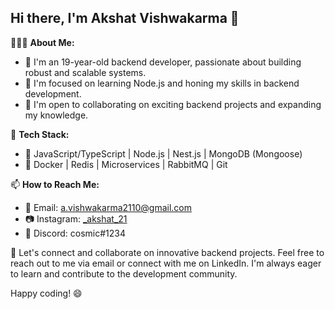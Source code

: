 ## Hi there, I'm Akshat Vishwakarma 👋

👨🏻‍💻 **About Me:**
- 🎉 I'm an 19-year-old backend developer, passionate about building robust and scalable systems.
- 🔭 I'm focused on learning Node.js and honing my skills in backend development.
- 💼 I'm open to collaborating on exciting backend projects and expanding my knowledge.

🔧 **Tech Stack:**
- 🚀 JavaScript/TypeScript | Node.js | Nest.js | MongoDB (Mongoose)
- 🐳 Docker | Redis | Microservices | RabbitMQ | Git

📫 **How to Reach Me:**
- 📧 Email: a.vishwakarma2110@gmail.com
- 📷 Instagram: [_akshat_21](https://www.instagram.com/_akshat_21)
- 💬 Discord: cosmic#1234

🤝 Let's connect and collaborate on innovative backend projects. Feel free to reach out to me via email or connect with me on LinkedIn. I'm always eager to learn and contribute to the development community.

Happy coding! 😄

      

<!---
akshatV21/akshatV21 is a ✨ special ✨ repository because its `README.md` (this file) appears on your GitHub profile.
You can click the Preview link to take a look at your changes.
--->
